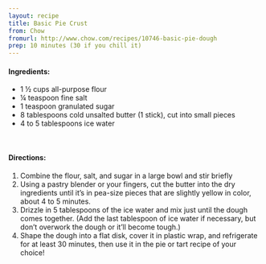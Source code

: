 ```yaml
---
layout: recipe
title: Basic Pie Crust
from: Chow
fromurl: http://www.chow.com/recipes/10746-basic-pie-dough
prep: 10 minutes (30 if you chill it)
---
```


#### Ingredients:

* 1 ½ cups all-purpose flour
* ¼ teaspoon fine salt
* 1 teaspoon granulated sugar
* 8 tablespoons cold unsalted butter (1 stick), cut into small pieces
* 4 to 5 tablespoons ice water

<br>

#### Directions:

1. Combine the flour, salt, and sugar in a large bowl and stir briefly
2. Using a pastry blender or your fingers, cut the butter into the dry ingredients until it’s in pea-size pieces that are slightly yellow in color, about 4 to 5 minutes.
3. Drizzle in 5 tablespoons of the ice water and mix just until the dough comes together. (Add the last tablespoon of ice water if necessary, but don’t overwork the dough or it’ll become tough.)
4. Shape the dough into a flat disk, cover it in plastic wrap, and refrigerate for at least 30 minutes, then use it in the pie or tart recipe of your choice!
